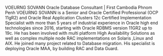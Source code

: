 VOEURNG SOVANN
Oracle Database Consultant | First Cambodia
Phnom Penh
VOEURNG SOVANN is a Senior and Oracle Certified Professional (OCP 11gR2) and Oracle Real Application Clusters 12c Certified Implementation Specialist with more than 5 years of industrial experience in Oracle high end technologies since 2016, starting with Oracle RDBMS version 11GR2 up to 19c. He has been involved with multi platform High Availability Solutions as well as complex multiple node RAC implementations on Solaris ,Linux and AIX. He joined many project related to Database migration. His specialist is deploying Oracle MAA, by building RAC and Data Guard.
